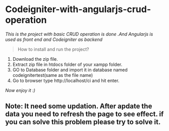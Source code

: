 # Codeigniter-with-angularjs-crud-operation
*This is the project with  basic CRUD operation is done .And Angularjs is used as front end and Codeigniter as backend*

> How to install and run the project?

1. Download the zip file.
2. Extract zip file in htdocs folder of your xampp folder.
3. GO to Database folder and import it in database named codeignitertest(same as the file name)
4. Go to browser type http://localhost/ci and hit enter. 

*Now enjoy it :)*

## Note: It need some updation. After apdate the data you need to refresh the page to see effect. if you can solve this problem please try to solve it.
